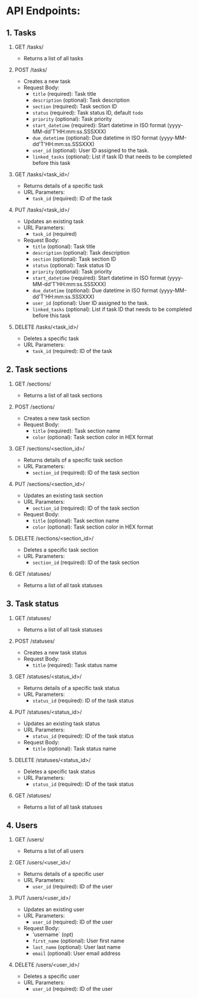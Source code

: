 # API Endpoints:
## 1. Tasks

1. GET /tasks/
    - Returns a list of all tasks

2. POST /tasks/
    - Creates a new task
    - Request Body:
        - `title` (required): Task title
        - `description` (optional): Task description
        - `section` (required): Task section ID
        - `status` (required): Task status ID, default `todo`
        - `priority` (optional): Task priority
        - `start_datetime` (required): Start datetime in ISO format (yyyy-MM-dd'T'HH:mm:ss.SSSXXX)
        - `due_datetime` (optional): Due datetime in ISO format (yyyy-MM-dd'T'HH:mm:ss.SSSXXX)
        - `user_id` (optional): User ID assigned to the task.
        - `linked_tasks` (optional): List if task ID that needs to be completed before this task

3. GET /tasks/<task_id>/
    - Returns details of a specific task
    - URL Parameters:
        - `task_id` (required): ID of the task

4. PUT /tasks/<task_id>/
    - Updates an existing task
    - URL Parameters:
        - `task_id` (required)
    - Request Body:
        - `title` (optional): Task title
        - `description` (optional): Task description
        - `section` (optional): Task section ID
        - `status` (optional): Task status ID
        - `priority` (optional): Task priority
        - `start_datetime` (required): Start datetime in ISO format (yyyy-MM-dd'T'HH:mm:ss.SSSXXX)
        - `due_datetime` (optional): Due datetime in ISO format (yyyy-MM-dd'T'HH:mm:ss.SSSXXX)
        - `user_id` (optional): User ID assigned to the task.
        - `linked_tasks` (optional): List if task ID that needs to be completed before this task

5. DELETE /tasks/<task_id>/
    - Deletes a specific task
    - URL Parameters:
        - `task_id` (required): ID of the task


## 2. Task sections

1. GET /sections/
    - Returns a list of all task sections

2. POST /sections/
    - Creates a new task section
    - Request Body:
        - `title` (required): Task section name
        - `color` (optional): Task section color in HEX format

3. GET /sections/<section_id>/
    - Returns details of a specific task section
    - URL Parameters:
        - `section_id` (required): ID of the task section

4. PUT /sections/<section_id>/
    - Updates an existing task section
    - URL Parameters:
        - `section_id` (required): ID of the task section
    - Request Body:
        - `title` (optional): Task section name
        - `color` (optional): Task section color in HEX format

5. DELETE /sections/<section_id>/
    - Deletes a specific task section
    - URL Parameters:
        - `section_id` (required): ID of the task section

6. GET /statuses/
    - Returns a list of all task statuses


## 3. Task status

1. GET /statuses/
    - Returns a list of all task statuses

2. POST /statuses/
    - Creates a new task status
    - Request Body:
        - `title` (required): Task status name

3. GET /statuses/<status_id>/
    - Returns details of a specific task status
    - URL Parameters:
        - `status_id` (required): ID of the task status

4. PUT /statuses/<status_id>/
    - Updates an existing task status
    - URL Parameters:
        - `status_id` (required): ID of the task status
    - Request Body:
        - `title` (optional): Task status name

5. DELETE /statuses/<status_id>/
    - Deletes a specific task status
    - URL Parameters:
        - `status_id` (required): ID of the task status

6. GET /statuses/
    - Returns a list of all task statuses


## 4. Users

1. GET /users/
    - Returns a list of all users

2. GET /users/<user_id>/
    - Returns details of a specific user
    - URL Parameters:
        - `user_id` (required): ID of the user

3. PUT /users/<user_id>/
    - Updates an existing user
    - URL Parameters:
        - `user_id` (required): ID of the user
    - Request Body:
        - 'username` (opt)
        - `first_name` (optional): User first name
        - `last_name` (optional): User last name
        - `email` (optional): User email address

4. DELETE /users/<user_id>/
    - Deletes a specific user
    - URL Parameters:
        - `user_id` (required): ID of the user
